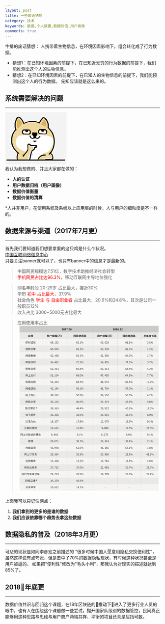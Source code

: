 ```yaml
---
layout: post
title: 一些废话猜想
category: 技术
keywords: 数据,个人数据,数据价值,用户画像
comments: true
---
```


牛排的废话猜想：
人携带着生物信息，在环境因素影响下，组合转化成了行为数据。
+ 猜想1：在已知环境因素的前提下，在已知近无穷的行为数据的前提下，我们能推测出这个人的生物信息。
+ 猜想2：在已知环境因素的前提下，在已知人的生物信息的前提下，我们能预测出这个人的行为数据。
先知应该就是这么来的。

## 系统需要解决的问题
---
![think](/assets/img/dog-think.png)<br>
我认为我想做的、并且大家都在做的：

+ **人的认证**
+ **用户数据归档（用户画像）**
+ **数据价值衡量**
+ **数据价值的清算**

\*人并非用户，在使用系统及系统以上应用层的时候，人与用户的细粒度是不一样的。

## 数据来源与渠道（2017年7月更）
---
首先我们要知道我们想要拿蛋的这只鸡是什么个状况。<br>
[中国互联网络信息中心](http://cnnic.cn/)<br>
只要关注banner就可以了，也只有banner中的信息才是最新的。
> 中国网民规模达7.51亿，数字技术助推经济社会转型<br>
<font color=red>手机网民占比达96.3%</font>，移动互联网主导地位强化<br>

> 网名年龄段 20-29岁 占比最大，接近30%<br>
学历 <font color=red>初中 占比最大</font>，37.9%<br>
社会角色 <font color=red>学生 与 自由职业者</font> 占比最大，20.9%和24.8%，其次是公司一般职员12%<br>
收入占比 3000~5000元占比最大

> 应用使用率占比
![report](/assets/img/report.png)

上面我可以只记住两点：
1. **我们拿到的更多的是谁的数据**
2. **我们应该依靠哪个趋势去拿这些数据**

## 数据隐私的普及（2018年3月更）
---
可悲的现状是如同李彦宏之前描述的
"很多时候中国人愿意用隐私交换便利性"，虽然这样说有点夸张，但是击中了70%的数据隐私现状，有时候这种状况甚至是用户被逼的。
如果把"便利性"修改为"毛头小利"，那我认为对现实的描述就达到85%了。

## 2018年底更
---
数据价值共识与回归这个课题，在18年区块链的推动下进入了更多行业人员的眼中，也有人在围绕这个课题做一些尝试，抛开国家队级别的数据管控，民间真正能够用这种思路与思维与用户商户两端共存、平衡的项目还真是屈指可数。